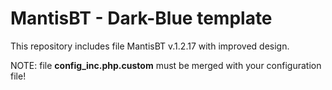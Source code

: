 MantisBT - Dark-Blue template
=================
This repository includes file MantisBT v.1.2.17 with improved design.  

NOTE: file **config_inc.php.custom** must be merged with your configuration file!

